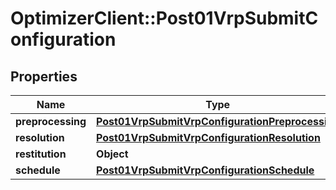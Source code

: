 # OptimizerClient::Post01VrpSubmitConfiguration

## Properties
Name | Type | Description | Notes
------------ | ------------- | ------------- | -------------
**preprocessing** | [**Post01VrpSubmitVrpConfigurationPreprocessing**](Post01VrpSubmitVrpConfigurationPreprocessing.md) |  | [optional] 
**resolution** | [**Post01VrpSubmitVrpConfigurationResolution**](Post01VrpSubmitVrpConfigurationResolution.md) |  | [optional] 
**restitution** | **Object** |  | [optional] 
**schedule** | [**Post01VrpSubmitVrpConfigurationSchedule**](Post01VrpSubmitVrpConfigurationSchedule.md) |  | [optional] 


